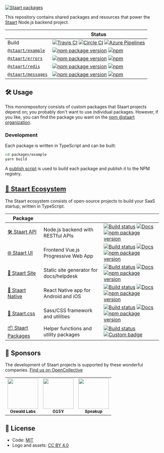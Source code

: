 [![Staart packages](https://raw.githubusercontent.com/staart/staart.js.org/master/assets/svg/packages.svg?sanitize=true)](https://staart.js.org)

This repository contains shared packages and resources that power the [Staart](https://github.com/o15y/staart) Node.js backend project.

|  | Status |
| - | - |
| Build | [![Travis CI](https://img.shields.io/travis/staart/packages?label=Travis%20CI)](https://travis-ci.org/staart/packages) [![Circle CI](https://img.shields.io/circleci/build/github/staart/packages?label=Circle%20CI)](https://circleci.com/gh/staart/packages) [![Azure Pipelines](https://dev.azure.com/staart/packages/_apis/build/status/staart.packages?branchName=master)](https://dev.azure.com/staart/packages/_build/latest?definitionId=6&branchName=master) |
| [`@staart/example`](https://github.com/staart/packages/tree/master/packages/example) | [![npm package version](https://img.shields.io/npm/v/@staart/example)](https://www.npmjs.com/package/@staart/example) [![npm](https://img.shields.io/npm/dw/@staart/example)](https://www.npmjs.com/package/@staart/example) |
| [`@staart/errors`](https://github.com/staart/packages/tree/master/packages/errors) | [![npm package version](https://img.shields.io/npm/v/@staart/errors)](https://www.npmjs.com/package/@staart/errors) [![npm](https://img.shields.io/npm/dw/@staart/errors)](https://www.npmjs.com/package/@staart/errors) |
| [`@staart/redis`](https://github.com/staart/packages/tree/master/packages/redis) | [![npm package version](https://img.shields.io/npm/v/@staart/redis)](https://www.npmjs.com/package/@staart/redis) [![npm](https://img.shields.io/npm/dw/@staart/redis)](https://www.npmjs.com/package/@staart/redis) |
| [`@staart/messages`](https://github.com/staart/packages/tree/master/packages/messages) | [![npm package version](https://img.shields.io/npm/v/@staart/messages)](https://www.npmjs.com/package/@staart/messages) [![npm](https://img.shields.io/npm/dw/@staart/messages)](https://www.npmjs.com/package/@staart/messages) |

## 🛠 Usage

This monorepository consists of custom packages that Staart projects depend on; you probably don't want to use individual packages. However, if you like, you can find the package you want on the [npm @staart organization](https://www.npmjs.com/org/staart).

### Development

Each package is written in TypeScript and can be built:

```bash
cd packages/example
yarn build
```

A [publish script](https://github.com/staart/packages/blob/master/scripts/publish.js) is used to build each package and publish it to the NPM registry.

## [🏁 Staart Ecosystem](https://staart.js.org)

The Staart ecosystem consists of open-source projects to build your SaaS startup, written in TypeScript.

| Package |  |  |
| - | - | - |
| [🛠️ Staart API](https://github.com/staart/api) | Node.js backend with RESTful APIs | [![Build status](https://img.shields.io/circleci/build/github/staart/api)](https://circleci.com/gh/staart/api) [![Docs](https://img.shields.io/endpoint?url=https%3A%2F%2Fstaart.js.org%2Fshield-schema%2Fapi.json)](https://staart.js.org/api) [![npm package version](https://img.shields.io/npm/v/@staart/manager)](https://www.npmjs.com/package/@staart/manager) |
| [🌐 Staart UI](https://github.com/staart/ui) | Frontend Vue.js Progressive Web App | [![Build status](https://img.shields.io/circleci/build/github/staart/ui)](https://circleci.com/gh/staart/ui) [![Docs](https://img.shields.io/endpoint?url=https%3A%2F%2Fstaart.js.org%2Fshield-schema%2Fui.json)](https://staart.js.org/ui) [![npm package version](https://img.shields.io/npm/v/@staart/ui)](https://www.npmjs.com/package/@staart/ui) |
| [📑 Staart Site](https://github.com/staart/site) | Static site generator for docs/helpdesk | [![Build status](https://img.shields.io/circleci/build/github/staart/site)](https://circleci.com/gh/staart/site) [![Docs](https://img.shields.io/endpoint?url=https%3A%2F%2Fstaart.js.org%2Fshield-schema%2Fsite.json)](https://staart.js.org/site) [![npm package version](https://img.shields.io/npm/v/@staart/site)](https://www.npmjs.com/package/@staart/site) |
| [📱 Staart Native](https://github.com/staart/native) | React Native app for Android and iOS | [![Build status](https://img.shields.io/circleci/build/github/staart/native)](https://circleci.com/gh/staart/native) [![Docs](https://img.shields.io/endpoint?url=https%3A%2F%2Fstaart.js.org%2Fshield-schema%2Fnative.json)](https://staart.js.org/native) [![npm package version](https://img.shields.io/npm/v/@staart/native)](https://www.npmjs.com/package/@staart/native) |
| [🎨 Staart.css](https://github.com/staart/css) | Sass/CSS framework and utilities | [![Build status](https://img.shields.io/circleci/build/github/staart/css)](https://circleci.com/gh/staart/css) [![Docs](https://img.shields.io/endpoint?url=https%3A%2F%2Fstaart.js.org%2Fshield-schema%2Fcss.json)](https://staart.js.org/css) [![npm package version](https://img.shields.io/npm/v/@staart/css)](https://www.npmjs.com/package/@staart/css) |
| [📦 Staart Packages](https://github.com/staart/packages) | Helper functions and utility packages | [![Build status](https://img.shields.io/circleci/build/github/staart/packages)](https://circleci.com/gh/staart/packages) [![Custom badge](https://img.shields.io/endpoint?url=https%3A%2F%2Fservices.anandchowdhary.now.sh%2Fapi%2Fgithub-files%3Frepo%3Dstaart%2Fpackages%26path%3Dpackages%26label%3Dstaart%26message%3D%25241%2524%2520package%2524S%2524%26color%3Dblueviolet)](https://www.npmjs.com/org/staart) |

## 💝 Sponsors

The development of Staart projects is supported by these wonderful companies. [Find us on OpenCollective](https://opencollective.com/staart)

<!-- prettier-ignore -->
<table>
  <tr>
    <td align="center"><a href="https://github.com/OswaldLabsOpenSource"><img src="https://avatars3.githubusercontent.com/u/21421587?v=4" width="100px" alt=""/><br><sub><b>Oswald Labs</b></sub></a></td>
    <td align="center"><a href="https://github.com/O15Y"><img src="https://avatars3.githubusercontent.com/u/48348500?v=4" width="100px" alt=""/><br><sub><b>O15Y</b></sub></a></td>
    <td align="center"><a href="https://github.com/speakupnl"><img src="https://avatars3.githubusercontent.com/u/33686381?v=4" width="100px" alt=""/><br><sub><b>Speakup</b></sub></a></td>
  </tr>
</table>

## 📄 License

- Code: [MIT](https://github.com/staart/packages/blob/master/LICENSE)
- Logo and assets: [CC BY 4.0](https://creativecommons.org/licenses/by/4.0/)
